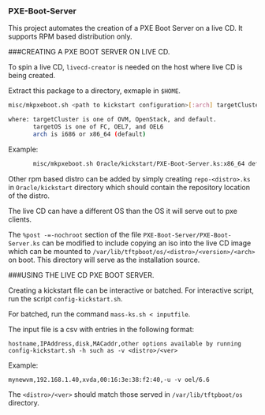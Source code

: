 ### PXE-Boot-Server

This project automates the creation of a PXE Boot Server on a live CD. It supports RPM based distribution only.

###CREATING A PXE BOOT SERVER ON LIVE CD.

To spin a live CD, `livecd-creator` is needed on the host where live CD is being created.

Extract this package to a directory, exmaple in `$HOME`.

```bash
misc/mkpxeboot.sh <path to kickstart configuration>[:arch] targetCluster targetOS

where: targetCluster is one of OVM, OpenStack, and default.
       targetOS is one of FC, OEL7, and OEL6
       arch is i686 or x86_64 (default)
```

Example:

```bash
       misc/mkpxeboot.sh Oracle/kickstart/PXE-Boot-Server.ks:x86_64 default FC
```

Other rpm based distro can be added by simply creating `repo-<distro>.ks` in `Oracle/kickstart` directory which should contain the repository location of the distro.

The live CD can have a different OS than the OS it will serve out to pxe clients.

The `%post -=-nochroot` section of the file `PXE-Boot-Server/PXE-Boot-Server.ks` can be modified to include copying an iso into the live CD image which can be mounted to `/var/lib/tftpboot/os/<distro>/<version>/<arch>` on boot. This directory will serve as the installation source.

###USING THE LIVE CD PXE BOOT SERVER.

Creating a kickstart file can be interactive or batched. For interactive script, run the script `config-kickstart.sh`.

For batched, run the command `mass-ks.sh < inputfile`.

The input file is a csv with entries in the following format:

```
hostname,IPAddress,disk,MACaddr,other options available by running config-kickstart.sh -h such as -v <distro>/<ver>
```

Example:

```
mynewvm,192.168.1.40,xvda,00:16:3e:38:f2:40,-u -v oel/6.6
```

The `<distro>/<ver>` should match those served in `/var/lib/tftpboot/os` directory.
